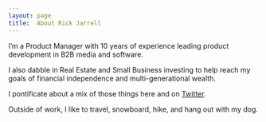 ```yaml
---
layout: page
title:  About Rick Jarrell
---
```

I’m a Product Manager with 10 years of experience leading product development in B2B media and software.

I also dabble in Real Estate and Small Business investing to help reach my goals of financial independence and multi-generational wealth.

I pontificate about a mix of those things here and on [Twitter](https://twitter.com/rick_jarrell_).

Outside of work, I like to travel, snowboard, hike, and hang out with my dog.
